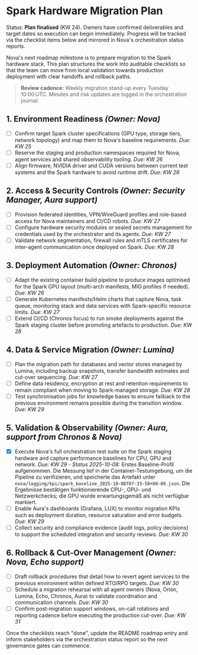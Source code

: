 # Spark Hardware Migration Plan

Status: **Plan finalised** (KW 24). Owners have confirmed deliverables and
target dates so execution can begin immediately. Progress will be tracked via
the checklist items below and mirrored in Nova's orchestration status reports.

Nova's next roadmap milestone is to prepare migration to the Spark hardware
stack. This plan structures the work into auditable checklists so that the
team can move from local validation towards production deployment with clear
handoffs and rollback paths.

> **Review cadence:** Weekly migration stand-up every Tuesday 10:00 UTC.
> Minutes and risk updates are logged in the orchestration journal.

## 1. Environment Readiness *(Owner: Nova)*
- [ ] Confirm target Spark cluster specifications (GPU type, storage tiers,
      network topology) and map them to Nova's baseline requirements.
      _Due: KW 25_
- [ ] Reserve the staging and production namespaces required for Nova, agent
      services and shared observability tooling. _Due: KW 26_
- [ ] Align firmware, NVIDIA driver and CUDA versions between current test
      systems and the Spark hardware to avoid runtime drift. _Due: KW 26_

## 2. Access & Security Controls *(Owner: Security Manager, Aura support)*
- [ ] Provision federated identities, VPN/WireGuard profiles and role-based
      access for Nova maintainers and CI/CD robots. _Due: KW 27_
- [ ] Configure hardware security modules or sealed secrets management for
      credentials used by the orchestrator and its agents. _Due: KW 27_
- [ ] Validate network segmentation, firewall rules and mTLS certificates for
      inter-agent communication once deployed on Spark. _Due: KW 28_

## 3. Deployment Automation *(Owner: Chronos)*
- [ ] Adapt the existing container build pipeline to produce images optimised
      for the Spark GPU layout (multi-arch manifests, MIG profiles if needed).
      _Due: KW 26_
- [ ] Generate Kubernetes manifests/Helm charts that capture Nova, task queue,
      monitoring stack and data services with Spark-specific resource limits.
      _Due: KW 27_
- [ ] Extend CI/CD (Chronos focus) to run smoke deployments against the Spark
      staging cluster before promoting artefacts to production. _Due: KW 28_

## 4. Data & Service Migration *(Owner: Lumina)*
- [ ] Plan the migration path for databases and vector stores managed by
      Lumina, including backup snapshots, transfer bandwidth estimates and
      cut-over sequencing. _Due: KW 27_
- [ ] Define data residency, encryption at rest and retention requirements to
      remain compliant when moving to Spark-managed storage. _Due: KW 28_
- [ ] Test synchronisation jobs for knowledge bases to ensure failback to the
      previous environment remains possible during the transition window.
      _Due: KW 29_

## 5. Validation & Observability *(Owner: Aura, support from Chronos & Nova)*
- [x] Execute Nova's full orchestration test suite on the Spark staging
      hardware and capture performance baselines for CPU, GPU and network.
      _Due: KW 29_
      - *Status 2025-10-08:* Erstes Baseline-Profil aufgenommen. Die Messung
        lief in der Container-Testumgebung, um die Pipeline zu verifizieren,
        und speicherte das Artefakt unter
        ``nova/logging/kpi/spark_baseline_2025-10-08T07-33-58+00-00.json``. Die
        Ergebnisse bestätigen funktionierende CPU-, GPU- und Netzwerkchecks;
        die GPU wurde erwartungsgemäß als nicht verfügbar markiert.
- [ ] Enable Aura's dashboards (Grafana, LUX) to monitor migration KPIs such as
      deployment duration, resource saturation and error budgets. _Due: KW 29_
- [ ] Collect security and compliance evidence (audit logs, policy decisions)
      to support the scheduled integration and security reviews. _Due: KW 30_

## 6. Rollback & Cut-Over Management *(Owner: Nova, Echo support)*
- [ ] Draft rollback procedures that detail how to revert agent services to the
      previous environment within defined RTO/RPO targets. _Due: KW 30_
- [ ] Schedule a migration rehearsal with all agent owners (Nova, Orion,
      Lumina, Echo, Chronos, Aura) to validate coordination and communication
      channels. _Due: KW 30_
- [ ] Confirm post-migration support windows, on-call rotations and reporting
      cadence before executing the production cut-over. _Due: KW 31_

Once the checklists reach "done", update the README roadmap entry and inform
stakeholders via the orchestration status report so the next governance gates
can commence.
